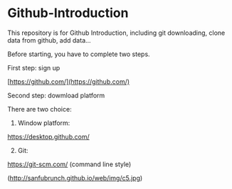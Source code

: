 # Github-Introduction
This repository is for Github Introduction, including git downloading, clone data from github, add data...

Before starting, you have to complete two steps.

First step: sign up

[https://github.com/](https://github.com/)



Second step: dowmload platform

There are two choice:

1. Window platform: 

https://desktop.github.com/

2. Git: 

https://git-scm.com/ (command line style)




(http://sanfubrunch.github.io/web/img/c5.jpg)

